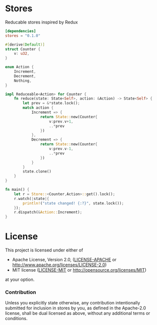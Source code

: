 # Stores

Reducable stores inspired by Redux

```toml
[dependencies]
stores = "0.1.0"
```

```rust
#[derive(Default)]
struct Counter {
    v: u32,
}

enum Action {
    Increment,
    Decrement,
    Nothing,
}

impl Reduceable<Action> for Counter {
    fn reduce(state: State<Self>, action: &Action) -> State<Self> {
        let prev = &*state.lock();
        match action {
            Increment => {
                return State::new(Counter{
                    v:prev.v+1,
                    ..*prev
                })
            },
            Decrement => {
                return State::new(Counter{
                    v:prev.v-1,
                    ..*prev
                })
            }
        }
        state.clone()
    }
}

fn main() {
    let r = Store::<Counter,Action>::get().lock();
    r.watch(|state|{
        println!("state changed! {:?}", state.lock());
    });
    r.dispatch(&Action::Increment);
}
```

# License

This project is licensed under either of

 * Apache License, Version 2.0, ([LICENSE-APACHE](LICENSE-APACHE) or
   http://www.apache.org/licenses/LICENSE-2.0)
 * MIT license ([LICENSE-MIT](LICENSE-MIT) or
   http://opensource.org/licenses/MIT)

at your option.

### Contribution

Unless you explicitly state otherwise, any contribution intentionally submitted
for inclusion in stores by you, as defined in the Apache-2.0 license, shall be
dual licensed as above, without any additional terms or conditions.
